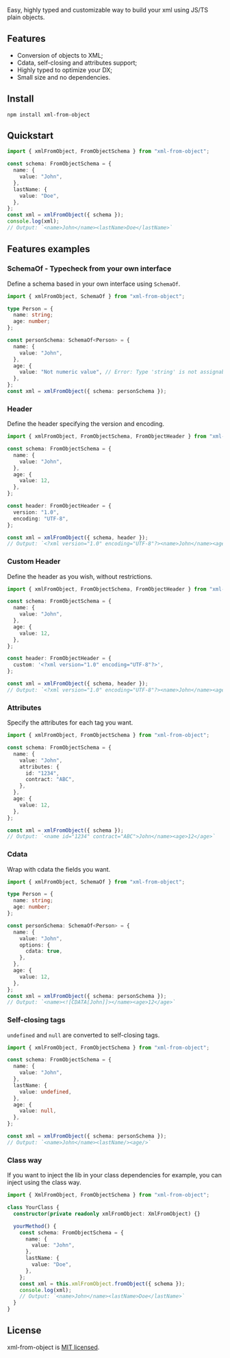 Easy, highly typed and customizable way to build your xml using JS/TS plain objects.

## Features

- Conversion of objects to XML;
- Cdata, self-closing and attributes support;
- Highly typed to optimize your DX;
- Small size and no dependencies.

## Install

```
npm install xml-from-object
```

## Quickstart

```ts
import { xmlFromObject, FromObjectSchema } from "xml-from-object";

const schema: FromObjectSchema = {
  name: {
    value: "John",
  },
  lastName: {
    value: "Doe",
  },
};
const xml = xmlFromObject({ schema });
console.log(xml);
// Output: `<name>John</name><lastName>Doe</lastName>`
```

## Features examples

### SchemaOf - Typecheck from your own interface

Define a schema based in your own interface using `SchemaOf`.

```ts
import { xmlFromObject, SchemaOf } from "xml-from-object";

type Person = {
  name: string;
  age: number;
};

const personSchema: SchemaOf<Person> = {
  name: {
    value: "John",
  },
  age: {
    value: "Not numeric value", // Error: Type 'string' is not assignable to type 'number'
  },
};
const xml = xmlFromObject({ schema: personSchema });
```

### Header

Define the header specifying the version and encoding.

```ts
import { xmlFromObject, FromObjectSchema, FromObjectHeader } from "xml-from-object";

const schema: FromObjectSchema = {
  name: {
    value: "John",
  },
  age: {
    value: 12,
  },
};

const header: FromObjectHeader = {
  version: "1.0",
  encoding: "UTF-8",
};

const xml = xmlFromObject({ schema, header });
// Output: `<?xml version="1.0" encoding="UTF-8"?><name>John</name><age>12</age>`
```

### Custom Header

Define the header as you wish, without restrictions.

```ts
import { xmlFromObject, FromObjectSchema, FromObjectHeader } from "xml-from-object";

const schema: FromObjectSchema = {
  name: {
    value: "John",
  },
  age: {
    value: 12,
  },
};

const header: FromObjectHeader = {
  custom: '<?xml version="1.0" encoding="UTF-8"?>',
};

const xml = xmlFromObject({ schema, header });
// Output: `<?xml version="1.0" encoding="UTF-8"?><name>John</name><age>12</age>`
```

### Attributes

Specify the attributes for each tag you want.

```ts
import { xmlFromObject, FromObjectSchema } from "xml-from-object";

const schema: FromObjectSchema = {
  name: {
    value: "John",
    attributes: {
      id: "1234",
      contract: "ABC",
    },
  },
  age: {
    value: 12,
  },
};

const xml = xmlFromObject({ schema });
// Output: `<name id="1234" contract="ABC">John</name><age>12</age>`
```

### Cdata

Wrap with cdata the fields you want.

```ts
import { xmlFromObject, SchemaOf } from "xml-from-object";

type Person = {
  name: string;
  age: number;
};

const personSchema: SchemaOf<Person> = {
  name: {
    value: "John",
    options: {
      cdata: true,
    },
  },
  age: {
    value: 12,
  },
};
const xml = xmlFromObject({ schema: personSchema });
// Output: `<name><![CDATA[John]]></name><age>12</age>`
```

### Self-closing tags

`undefined` and `null` are converted to self-closing tags.

```ts
import { xmlFromObject, FromObjectSchema } from "xml-from-object";

const schema: FromObjectSchema = {
  name: {
    value: "John",
  },
  lastName: {
    value: undefined,
  },
  age: {
    value: null,
  },
};

const xml = xmlFromObject({ schema: personSchema });
// Output: `<name>John</name><lastName/><age/>`
```

### Class way

If you want to inject the lib in your class dependencies for example, you can inject using the class way.

```ts
import { XmlFromObject, FromObjectSchema } from "xml-from-object";

class YourClass {
  constructor(private readonly xmlFromObject: XmlFromObject) {}

  yourMethod() {
    const schema: FromObjectSchema = {
      name: {
        value: "John",
      },
      lastName: {
        value: "Doe",
      },
    };
    const xml = this.xmlFromObject.fromObject({ schema });
    console.log(xml);
    // Output: `<name>John</name><lastName>Doe</lastName>`
  }
}
````

## License

xml-from-object is [MIT licensed](LICENSE).
